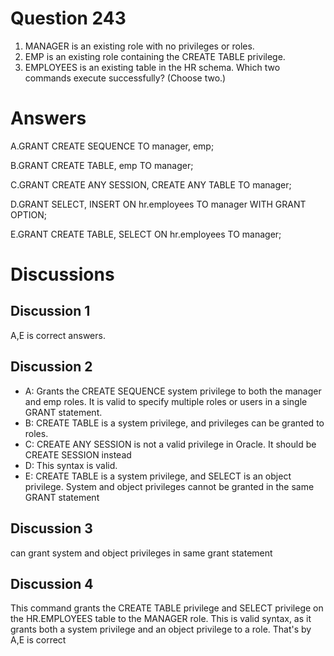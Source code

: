 # Question 243
1. MANAGER is an existing role with no privileges or roles.
2. EMP is an existing role containing the CREATE TABLE privilege.
3. EMPLOYEES is an existing table in the HR schema.
Which two commands execute successfully? (Choose two.)

# Answers
A.GRANT CREATE SEQUENCE TO manager, emp;

B.GRANT CREATE TABLE, emp TO manager;

C.GRANT CREATE ANY SESSION, CREATE ANY TABLE TO manager;

D.GRANT SELECT, INSERT ON hr.employees TO manager WITH GRANT OPTION;

E.GRANT CREATE TABLE, SELECT ON hr.employees TO manager;

# Discussions
## Discussion 1
A,E is correct answers.

## Discussion 2
- A: Grants the CREATE SEQUENCE system privilege to both the manager and emp roles.
It is valid to specify multiple roles or users in a single GRANT statement.
- B: CREATE TABLE is a system privilege, and privileges can be granted to roles.
- C: CREATE ANY SESSION is not a valid privilege in Oracle. It should be CREATE SESSION instead
- D: This syntax is valid.
- E: CREATE TABLE is a system privilege, and SELECT is an object privilege.
System and object privileges cannot be granted in the same GRANT statement

## Discussion 3
can grant system and object privileges in same grant statement

## Discussion 4
This command grants the CREATE TABLE privilege and SELECT privilege on the HR.EMPLOYEES table to the MANAGER role. This is valid syntax, as it grants both a system privilege and an object privilege to a role.
 That's by A,E is correct

